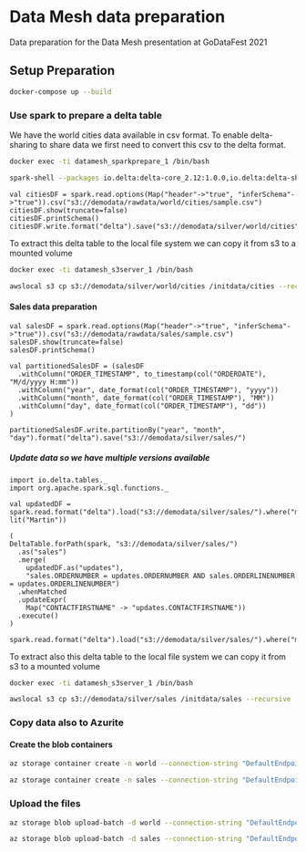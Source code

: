 # Data Mesh data preparation

Data preparation for the Data Mesh presentation at GoDataFest 2021


## Setup Preparation

```bash
docker-compose up --build
```

### Use spark to prepare a delta table

We have the world cities data available in csv format. To enable delta-sharing to share data we first need to convert this csv to the delta format.

```bash
docker exec -ti datamesh_sparkprepare_1 /bin/bash
```

```bash
spark-shell --packages io.delta:delta-core_2.12:1.0.0,io.delta:delta-sharing-spark_2.12:0.1.0 --conf spark.hadoop.fs.s3a.access.key=${AWS_ACCESS_KEY_ID} --conf spark.hadoop.fs.s3a.secret.key=${AWS_SECRET_ACCESS_KEY} --conf spark.hadoop.fs.s3a.impl=org.apache.hadoop.fs.s3a.S3AFileSystem --conf spark.hadoop.fs.s3a.endpoint="${AWS_SERVER}:${AWS_PORT}" --conf spark.hadoop.fs.s3a.connection.ssl.enabled=false --conf spark.hadoop.fs.s3a.path.style.access=true --conf spark.hadoop.fs.s3.impl=org.apache.hadoop.fs.s3a.S3AFileSystem
```

```spark
val citiesDF = spark.read.options(Map("header"->"true", "inferSchema"->"true")).csv("s3://demodata/rawdata/world/cities/sample.csv")
citiesDF.show(truncate=false)
citiesDF.printSchema()
citiesDF.write.format("delta").save("s3://demodata/silver/world/cities")
```

To extract this delta table to the local file system we can copy it from s3 to a mounted volume

```bash
docker exec -ti datamesh_s3server_1 /bin/bash
```

```bash
awslocal s3 cp s3://demodata/silver/world/cities /initdata/cities --recursive
```

#### Sales data preparation

```spark
val salesDF = spark.read.options(Map("header"->"true", "inferSchema"->"true")).csv("s3://demodata/rawdata/sales/sample.csv")
salesDF.show(truncate=false)
salesDF.printSchema()

val partitionedSalesDF = (salesDF
  .withColumn("ORDER_TIMESTAMP", to_timestamp(col("ORDERDATE"), "M/d/yyyy H:mm"))
  .withColumn("year", date_format(col("ORDER_TIMESTAMP"), "yyyy"))
  .withColumn("month", date_format(col("ORDER_TIMESTAMP"), "MM"))
  .withColumn("day", date_format(col("ORDER_TIMESTAMP"), "dd"))
)

partitionedSalesDF.write.partitionBy("year", "month", "day").format("delta").save("s3://demodata/silver/sales/")
```

##### Update data so we have multiple versions available

```spark
import io.delta.tables._
import org.apache.spark.sql.functions._

val updatedDF = spark.read.format("delta").load("s3://demodata/silver/sales/").where("month=5").where("day=28").withColumn("CONTACTFIRSTNAME", lit("Martin"))

(
DeltaTable.forPath(spark, "s3://demodata/silver/sales/")
  .as("sales")
  .merge(
    updatedDF.as("updates"),
    "sales.ORDERNUMBER = updates.ORDERNUMBER AND sales.ORDERLINENUMBER = updates.ORDERLINENUMBER")
  .whenMatched
  .updateExpr(
    Map("CONTACTFIRSTNAME" -> "updates.CONTACTFIRSTNAME"))
  .execute()
)

spark.read.format("delta").load("s3://demodata/silver/sales/").where("month=5").where("day=28").show()
```

To extract also this delta table to the local file system we can copy it from s3 to a mounted volume

```bash
docker exec -ti datamesh_s3server_1 /bin/bash
```

```bash
awslocal s3 cp s3://demodata/silver/sales /initdata/sales --recursive
```

### Copy data also to Azurite

#### Create the blob containers

```bash
az storage container create -n world --connection-string "DefaultEndpointsProtocol=https;AccountName=devstoreaccount1;AccountKey=Eby8vdM02xNOcqFlqUwJPLlmEtlCDXJ1OUzFT50uSRZ6IFsuFq2UVErCz4I6tq/K1SZFPTOtr/KBHBeksoGMGw==;BlobEndpoint=https://devstoreaccount1.blob.azserver:10000;QueueEndpoint=https://devstoreaccount1.blob.azserver:10001;"
```

```bash
az storage container create -n sales --connection-string "DefaultEndpointsProtocol=https;AccountName=devstoreaccount1;AccountKey=Eby8vdM02xNOcqFlqUwJPLlmEtlCDXJ1OUzFT50uSRZ6IFsuFq2UVErCz4I6tq/K1SZFPTOtr/KBHBeksoGMGw==;BlobEndpoint=https://devstoreaccount1.blob.azserver:10000;QueueEndpoint=https://devstoreaccount1.blob.azserver:10001;"
```

### Upload the files

```bash
az storage blob upload-batch -d world --connection-string "DefaultEndpointsProtocol=https;AccountName=devstoreaccount1;AccountKey=Eby8vdM02xNOcqFlqUwJPLlmEtlCDXJ1OUzFT50uSRZ6IFsuFq2UVErCz4I6tq/K1SZFPTOtr/KBHBeksoGMGw==;BlobEndpoint=https://devstoreaccount1.blob.azserver:10000;QueueEndpoint=https://devstoreaccount1.blob.azserver:10001;" -s /initdata/cities/ --destination-path cities/cities/
```

```bash
az storage blob upload-batch -d sales --connection-string "DefaultEndpointsProtocol=https;AccountName=devstoreaccount1;AccountKey=Eby8vdM02xNOcqFlqUwJPLlmEtlCDXJ1OUzFT50uSRZ6IFsuFq2UVErCz4I6tq/K1SZFPTOtr/KBHBeksoGMGw==;BlobEndpoint=https://devstoreaccount1.blob.azserver:10000;QueueEndpoint=https://devstoreaccount1.blob.azserver:10001;" -s /initdata/sales/ --destination-path sales/
```